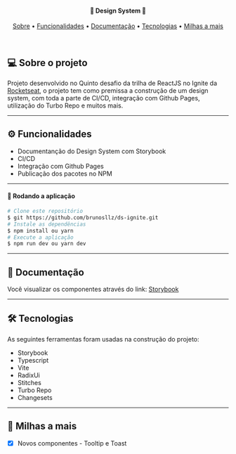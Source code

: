 <h4 align="center">
 🎨 Design System 🎨
</h4>

<p align="center">
  <a href="#--sobre-o-projeto">Sobre</a> •
  <a href="#-%EF%B8%8F-funcionalidades">Funcionalidades</a> •
  <a href="#--docs">Documentação</a> •
  <a href="#--tecnologias">Tecnologias</a> •
  <a href="#--milhas-a-mais">Milhas a mais</a> 
</p>

<br/>

## [](https://github.com/brunosllz/ds-ignite#--sobre-o-projeto) 💻 Sobre o projeto

Projeto desenvolvido no Quinto desafio da trilha de ReactJS no Ignite da [Rocketseat](https://www.rocketseat.com.br/), o projeto tem como premissa a construção de um design system, com toda a parte de CI/CD, integração com Github Pages, utilização do Turbo Repo e muitos mais.

---

## [](https://github.com/brunosllz/ds-ignite#-%EF%B8%8F-funcionalidades) ⚙️ Funcionalidades

- Documentanção do Design System com Storybook
- CI/CD
- Integração com Github Pages
- Publicação dos pacotes no NPM

---

#### 🧭 Rodando a aplicação
```bash
# Clone este repositório
$ git https://github.com/brunosllz/ds-ignite.git
# Instale as dependências
$ npm install ou yarn
# Execute a aplicação
$ npm run dev ou yarn dev

```

---

## [](https://github.com/brunosllz/ds-ignite#--docs) 🔖 Documentação

 Você visualizar os componentes através do link:
[Storybook](https://brunosllz.github.io/ds-ignite/?path=/story/home--page)

---

## [](https://github.com/brunosllz/ds-ignite#--tecnologias) 🛠 Tecnologias

As seguintes ferramentas foram usadas na construção do projeto:

- Storybook
- Typescript
- Vite
- RadixUi
- Stitches
- Turbo Repo
- Changesets

---

## [](https://github.com/brunosllz/ds-ignite#--milhas-a-mais) 🚀 Milhas a mais 

- [x] Novos componentes - Tooltip e Toast
